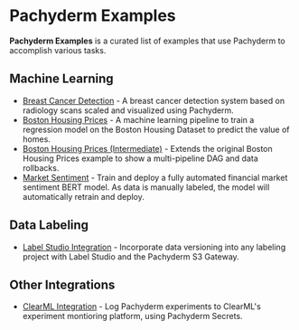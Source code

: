 # Pachyderm Examples
**Pachyderm Examples** is a curated list of examples that use Pachyderm to accomplish various tasks. 

## Machine Learning

- [Breast Cancer Detection](./breast-cancer-detection) - A breast cancer detection system based on radiology scans scaled and visualized using Pachyderm.
- [Boston Housing Prices](./housing-prices) - A machine learning pipeline to train a regression model on the Boston Housing Dataset to predict the value of homes.
- [Boston Housing Prices (Intermediate)](./housing-prices-intermediate) - Extends the original Boston Housing Prices example to show a multi-pipeline DAG and data rollbacks. 
- [Market Sentiment](./market-sentiment) - Train and deploy a fully automated financial market sentiment BERT model. As data is manually labeled, the model will automatically retrain and deploy. 

## Data Labeling

- [Label Studio Integration](./label-studio) - Incorporate data versioning into any labeling project with Label Studio and the Pachyderm S3 Gateway. 


## Other Integrations

- [ClearML Integration](https://github.com/JimmyWhitaker/pach_clearml) - Log Pachyderm experiments to ClearML's experiment montioring platform, using Pachyderm Secrets. 
